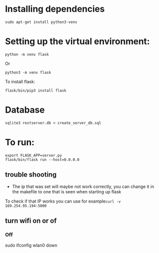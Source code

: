 # Installing dependencies
```
sudo apt-get install python3-venv
```

# Setting up the virtual environment:
```
python -m venv flask
```
Or
```
python3 -m venv flask
```

To install flask:
```
flask/bin/pip3 install flask
```
# Database

```sqlite3 restserver.db < create_server_db.sql```

# To run:

```
export FLASK_APP=server.py
flask/bin/flask run --host=0.0.0.0
```

## trouble shooting
- The ip that was set will maybe not work correctly, you can change it in the makefile to one that is seen when starting up flask

To check if that IP works you can use for example```curl -v 169.254.95.194:5000```

## turn wifi on or of
### Off
sudo ifconfig wlan0 down